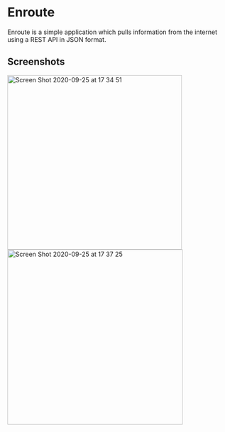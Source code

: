 # Enroute

Enroute is a simple application which pulls information from the internet using a REST API in JSON format.

## Screenshots

<img width="393" alt="Screen Shot 2020-09-25 at 17 34 51" src="https://user-images.githubusercontent.com/45317395/94280264-de979300-ff55-11ea-8c37-37b44d073e90.png">

<img width="395" alt="Screen Shot 2020-09-25 at 17 37 25" src="https://user-images.githubusercontent.com/45317395/94280288-e22b1a00-ff55-11ea-9942-1b71345c7016.png">
